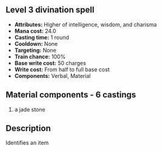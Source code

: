 ## Level 3 divination spell
- **Attributes:** Higher of intelligence, wisdom, and charisma
- **Mana cost:** 24.0
- **Casting time:** 1 round
- **Cooldown:** None
- **Targeting:** None
- **Train chance:** 100%
- **Base write cost:** 50 charges
- **Write cost:** From half to full base cost
- **Components:** Verbal, Material
## Material components - 6 castings
1. a jade stone
## Description
Identifies an item
